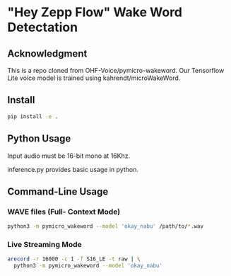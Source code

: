 # "Hey Zepp Flow" Wake Word Detectation

## Acknowledgment 
This is a repo cloned from OHF-Voice/pymicro-wakeword. Our Tensorflow Lite voice model is trained using kahrendt/microWakeWord. 

## Install 

``` sh
pip install -e .
```

## Python Usage 

Input audio must be 16-bit mono at 16Khz. 

inference.py provides basic usage in python.

## Command-Line Usage

### WAVE files (Full- Context Mode)

``` sh
python3 -m pymicro_wakeword --model 'okay_nabu' /path/to/*.wav
```

### Live Streaming Mode

``` sh
arecord -r 16000 -c 1 -f S16_LE -t raw | \
  python3 -m pymicro_wakeword --model 'okay_nabu'
```
